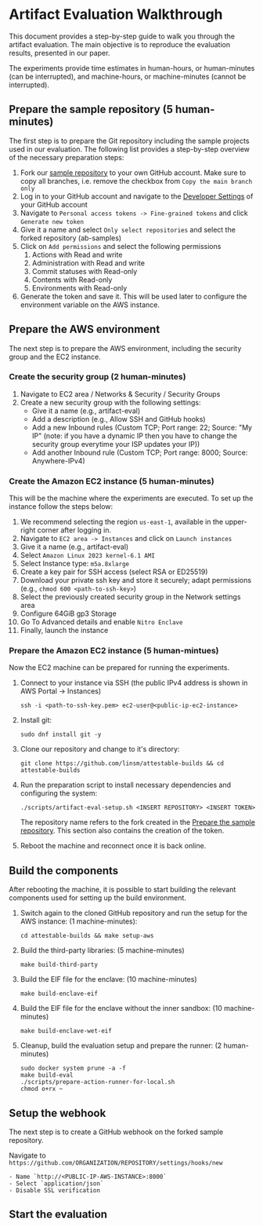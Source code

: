 # Artifact Evaluation Walkthrough

This document provides a step-by-step guide to walk you through the artifact evaluation. 
The main objective is to reproduce the evaluation results, presented in our paper. 

The experiments provide time estimates in human-hours, or human-minutes (can be interrupted), and machine-hours, or machine-minutes (cannot be interrupted).

## Prepare the sample repository (5 human-minutes)

The first step is to prepare the Git repository including the sample projects used in our evaluation.
The following list provides a step-by-step overview of the necessary preparation steps:

1. Fork our [sample repository](https://github.com/linsm/ab-samples) to your own GitHub account. Make sure to copy all branches, i.e. remove the checkbox from `Copy the main branch only`
2. Log in to your GitHub account and navigate to the [Developer Settings](https://github.com/settings/apps) of your GitHub account 
3. Navigate to `Personal access tokens -> Fine-grained tokens` and click `Generate new token`
4. Give it a name and select `Only select repositories` and select the forked repository (ab-samples) 
5. Click on `Add permissions` and select the following permissions
	1. Actions with Read and write
	2. Administration with Read and write
	3. Commit statuses with Read-only
	4. Contents with Read-only
	5. Environments with Read-only
6. Generate the token and save it. This will be used later to configure the environment variable on the AWS instance.

## Prepare the AWS environment

The next step is to prepare the AWS environment, including the security group and the EC2 instance. 

### Create the security group (2 human-minutes)

1. Navigate to EC2 area / Networks & Security / Security Groups
2. Create a new security group with the following settings:
    - Give it a name (e.g., artifact-eval)
    - Add a description (e.g., Allow SSH and GitHub hooks)
    - Add a new Inbound rules (Custom TCP; Port range: 22; Source: "My IP" (note: if you have a dynamic IP then you have to change the security group everytime your ISP updates your IP)) 
    - Add another Inbound rule (Custom TCP; Port range: 8000; Source: Anywhere-IPv4)

### Create the Amazon EC2 instance (5 human-minutes)

This will be the machine where the experiments are executed. To set up the instance follow the steps below:

1. We recommend selecting the region `us-east-1`, available in the upper-right corner after logging in. 
2. Navigate to `EC2 area -> Instances` and click on `Launch instances`
3. Give it a name (e.g., artifact-eval)
4. Select `Amazon Linux 2023 kernel-6.1 AMI` 
5. Select Instance type: `m5a.8xlarge`
6. Create a key pair for SSH access (select RSA or ED25519)
7. Download your private ssh key and store it securely; adapt permissions (e.g., `chmod 600 <path-to-ssh-key>`)
8. Select the previously created security group in the Network settings area
9. Configure 64GiB gp3 Storage
10. Go To Advanced details and enable `Nitro Enclave`
11. Finally, launch the instance

### Prepare the Amazon EC2 instance (5 human-mintues)

Now the EC2 machine can be prepared for running the experiments.

1. Connect to your instance via SSH (the public IPv4 address is shown in AWS Portal -> Instances)

   ```
   ssh -i <path-to-ssh-key.pem> ec2-user@<public-ip-ec2-instance>
   ```

3. Install git: 

   ```
   sudo dnf install git -y
   ```

5. Clone our repository and change to it's directory:

   ```
   git clone https://github.com/linsm/attestable-builds && cd attestable-builds
   ```

7. Run the preparation script to install necessary dependencies and configuring the system:

   ```
   ./scripts/artifact-eval-setup.sh <INSERT REPOSITORY> <INSERT TOKEN>
   ```

   The repository name refers to the fork created in the [Prepare the sample repository](#prepare-the-sample-repository-5-human-minutes).
   This section also contains the creation of the token.

9. Reboot the machine and reconnect once it is back online. 

## Build the components 

After rebooting the machine, it is possible to start building the relevant components used for setting up the build environment.

1. Switch again to the cloned GitHub repository and run the setup for the AWS instance: (1 machine-minutes):

   ```
   cd attestable-builds && make setup-aws
   ```

2. Build the third-party libraries: (5 machine-minutes)

   ```
   make build-third-party
   ```

3. Build the EIF file for the enclave: (10 machine-minutes)

   ```
   make build-enclave-eif
   ```

4. Build the EIF file for the enclave without the inner sandbox: (10 machine-minutes)

   ```
   make build-enclave-wet-eif
   ```

5. Cleanup, build the evaluation setup and prepare the runner: (2 human-minutes)

    ``` 
    sudo docker system prune -a -f
    make build-eval
    ./scripts/prepare-action-runner-for-local.sh
    chmod o+rx ~
    ```

## Setup the webhook 

The next step is to create a GitHub webhook on the forked sample repository. 

Navigate to `https://github.com/ORGANIZATION/REPOSITORY/settings/hooks/new`

    - Name `http://<PUBLIC-IP-AWS-INSTANCE>:8000`
	- Select `application/json`
	- Disable SSL verification

## Start the evaluation




